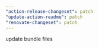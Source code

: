 ```yaml
---
"action-release-changeset": patch
"update-action-readme": patch
"renovate-changeset": patch
---
```


update bundle files
